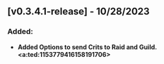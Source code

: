 ## [v0.3.4.1-release] - 10/28/2023

### Added:

- **Added Options to send Crits to Raid and Guild. <a:ted:1153779416158191706>**


